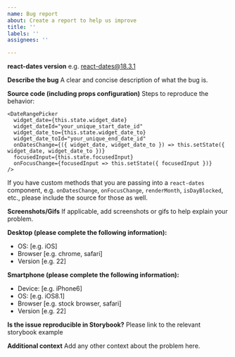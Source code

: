 ```yaml
---
name: Bug report
about: Create a report to help us improve
title: ''
labels: ''
assignees: ''

---
```


**react-dates version**
e.g. react-dates@18.3.1

**Describe the bug**
A clear and concise description of what the bug is.

**Source code (including props configuration)**
Steps to reproduce the behavior:
```
<DateRangePicker
  widget_date={this.state.widget_date}
  widget_dateId="your_unique_start_date_id"
  widget_date_to={this.state.widget_date_to}
  widget_date_toId="your_unique_end_date_id"
  onDatesChange={({ widget_date, widget_date_to }) => this.setState({ widget_date, widget_date_to })}
  focusedInput={this.state.focusedInput}
  onFocusChange={focusedInput => this.setState({ focusedInput })}
/>
```
If you have custom methods that you are passing into a `react-dates` component, e.g. `onDatesChange`, `onFocusChange`, `renderMonth`, `isDayBlocked`, etc., please include the source for those as well.

**Screenshots/Gifs**
If applicable, add screenshots or gifs to help explain your problem.

**Desktop (please complete the following information):**
 - OS: [e.g. iOS]
 - Browser [e.g. chrome, safari]
 - Version [e.g. 22]

**Smartphone (please complete the following information):**
 - Device: [e.g. iPhone6]
 - OS: [e.g. iOS8.1]
 - Browser [e.g. stock browser, safari]
 - Version [e.g. 22]

**Is the issue reproducible in Storybook?**
Please link to the relevant storybook example

**Additional context**
Add any other context about the problem here.
